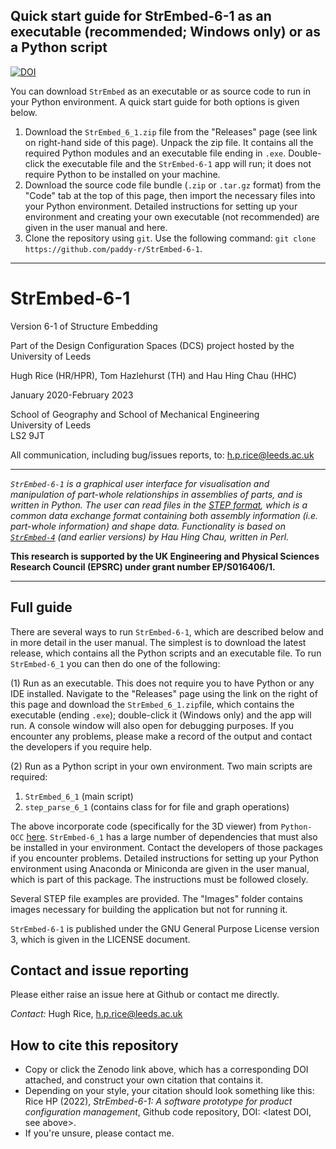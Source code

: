 ## Quick start guide for StrEmbed-6-1 as an executable (recommended; Windows only) or as a Python script

[![DOI](https://zenodo.org/badge/DOI/10.5281/zenodo.6806818.svg)](https://doi.org/10.5281/zenodo.6806818)

You can download ```StrEmbed``` as an executable or as source code to run in your Python environment. A quick start guide for both options is given below.

1. Download the ```StrEmbed_6_1.zip``` file from the "Releases" page (see link on right-hand side of this page). Unpack the zip file. It contains all the required Python modules and an executable file ending in ```.exe```. Double-click the executable file and the ```StrEmbed-6-1``` app will run; it does not require Python to be installed on your machine.
2. Download the source code file bundle (```.zip``` or ```.tar.gz``` format) from the "Code" tab at the top of this page, then import the necessary files into your Python environment. Detailed instructions for setting up your environment and creating your own executable (not recommended) are given in the user manual and here.
3. Clone the repository using ```git```. Use the following command: ```git clone https://github.com/paddy-r/StrEmbed-6-1```.

___

# StrEmbed-6-1

Version 6-1 of Structure Embedding

Part of the Design Configuration Spaces (DCS) project hosted by the University of Leeds

Hugh Rice (HR/HPR), Tom Hazlehurst (TH) and Hau Hing Chau (HHC)

January 2020-February 2023

School of Geography and School of Mechanical Engineering  
University of Leeds  
LS2 9JT

All communication, including bug/issues reports, to: h.p.rice@leeds.ac.uk

___

<i> ```StrEmbed-6-1``` is a graphical user interface for visualisation and manipulation of part-whole relationships in assemblies of parts, and is written in Python. The user can read files in the [STEP format](https://en.wikipedia.org/wiki/ISO_10303-21), which is a common data exchange format containing both assembly information (i.e. part-whole information) and shape data. Functionality is based on [```StrEmbed-4```](https://github.com/hhchau/StrEmbed-4) (and earlier versions) by Hau Hing Chau, written in Perl.</i>  

<b>This research is supported by the UK Engineering and Physical Sciences Research Council (EPSRC) under grant number EP/S016406/1.</b>

___

## Full guide

There are several ways to run ```StrEmbed-6-1```, which are described below and in more detail in the user manual. The simplest is to download the latest release, which contains all the Python scripts and an executable file. To run ```StrEmbed-6_1``` you can then do one of the following:

(1) Run as an executable. This does not require you to have Python or any IDE installed. Navigate to the "Releases" page using the link on the right of this page and download the ```StrEmbed_6_1.zip```file, which contains the executable (ending ```.exe```); double-click it (Windows only) and the app will run. A console window will also open for debugging purposes. If you encounter any problems, please make a record of the output and contact the developers if you require help.

(2) Run as a Python script in your own environment. Two main scripts are required:

1. ```StrEmbed_6_1``` (main script)
2. ```step_parse_6_1``` (contains class for for file and graph operations)

The above incorporate code (specifically for the 3D viewer) from ```Python-OCC``` [here](https://github.com/tpaviot/pythonocc-core). ```StrEmbed-6_1``` has a large number of dependencies that must also be installed in your environment. Contact the developers of those packages if you encounter problems. Detailed instructions for setting up your Python environment using Anaconda or Miniconda are given in the user manual, which is part of this package. The instructions must be followed closely.

Several STEP file examples are provided. The "Images" folder contains images necessary for building the application but not for running it.

```StrEmbed-6-1``` is published under the GNU General Purpose License version 3, which is given in the LICENSE document.

## Contact and issue reporting

Please either raise an issue here at Github or contact me directly.

*Contact:* Hugh Rice, h.p.rice@leeds.ac.uk

## How to cite this repository

- Copy or click the Zenodo link above, which has a corresponding DOI attached, and construct your own citation that contains it.
- Depending on your style, your citation should look something like this: Rice HP (2022), *StrEmbed-6-1: A software prototype for product configuration management*, Github code repository, DOI: <latest DOI, see above>.
- If you're unsure, please contact me.
